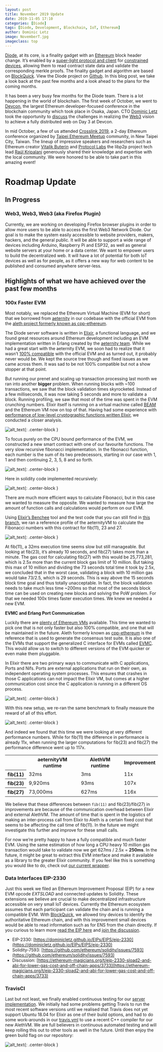 ```yaml
---
layout: post
title: November 2019 Update
date: 2019-11-05 17:10
categories: [Diode]
tags: [Diode, Development, Blockchain, IoT, Ethereum]
author: Dominic Letz
image: NovemberT.jpg
imageclass: top
---
```


[Diode](https://diode.io/), at its core, is a finality gadget with an [Ethereum](https://www.ethereum.org/) block header change. It’s enabled by a [super-light protocol and client](https://diode.io/blockchain/how-blockquick-super-light-client-protocol-can-help-mitigate-eclipse-attacks-19161/) for [constrained devices](https://diode.io/iot/hardware-requirements-of-blockchain-clients-19196/), allowing them to read contract state data and validate the corresponding merkle proofs. The finality gadget and algorithm are based on [BlockQuick](https://eprint.iacr.org/2019/579.pdf). View the Diode project on [Github](https://github.com/diodechain). In this blog post, we take a look back at the past few months and a look ahead to the plans for the coming months.

It has been a very busy few months for the Diode team. There is a lot happening in the world of blockchain. The first week of October, we went to [Devcon](https://devcon.org/), the largest Ethereum developer-focused conference in the blockchain community which took place in Osaka, Japan. CTO [Dominic Letz](https://twitter.com/dominicletz) took the opportunity to [discuss](https://diode.io/devcon/Diode-Osaka-Devcon-V-Recap-19298/) the challenges in realizing the [Web3](https://blockchainhub.net/web3-decentralized-web/) vision to achieve a fully distributed web on Day 3 at Devcon.

In mid October, a few of us attended [Crosslink 2019](https://crosslink.taipei/), a 2-day Ethereum conference organized by [Taipei Ethereum Meetup](https://www.meetup.com/Taipei-Ethereum-Meetup/) community, in New Taipei City, Taiwan. The lineup of impressive speakers and researchers such as Ethereum creator [Vitalik Buterin](https://vitalik.ca/) and [Protocol Labs](https://libp2p.io/) the libp2p project tech lead [Raúl Kripalani](https://github.com/raulk) generously shared their knowledge and expertise with the local community. We were honored to be able to take part in this amazing event!

# Roadmap Update

## In Progress

### Web3, Web3, Web3 (aka Firefox Plugin)

Currently, we are working on developing Firefox browser plugins in order to allow more users to be able to access the first Web3 Network Diode. Our goal is to make the system easily accessible to website providers, makers, hackers, and the general public. It will be able to support a wide range of devices including Arduino, Raspberry Pi and ESP32, as well as general website servers at your home or a data center. We want to empower users to build the decentralized web. It will have a lot of potential for both IoT devices as well as for people, as it offers a new way for web content to be published and consumed anywhere server-less. 

## Highlights of what we have achieved over the past few months

### 100x Faster EVM

Most notably, we replaced the Ethereum Virtual Machine (EVM for short) that we borrowed from [aeternity](https://github.com/aeternity/aeternity/tree/master/apps/aevm/src) in our codebase with the official EVM from the [aleth project formerly known as cpp-ethereum](https://github.com/ethereum/aleth/blob/master/libaleth-interpreter/).

The Diode server software is written in [Elixir](https://elixir-lang.org/), a functional language, and we found great resources around Ethereum development including an EVM implementation written in Erlang created by the [aeternity team](https://aeternity.com). While we had a great start with the aeternity EVM, we soon had to realize that it wasn’t [100% compatible](https://github.com/aeternity/aeternity/issues/2497) with the official EVM and as turned out, it probably never would be. We kept the source tree though and fixed issues as we came across them. It was sad to be not 100% compatible but not a show stopper at that point.

But running our prenet and scaling up transaction processing last month we ran into another **bigger** problem. When running blocks with ~100 transactions, we saw that the block validation times skyrocketed. Instead of a few milliseconds, it was now taking 5 seconds and more to validate a block. Running profiling, we saw that most of the time was spent in the EVM crunching numbers. Elixir itself is running on a virtual machine called [BEAM](https://en.wikipedia.org/wiki/BEAM_(Erlang_virtual_machine)) and the Ethereum VM now on top of that. Having had some experience with [performance of low-level cryptographic functions written Elixir](https://elixirforum.com/t/ex-sha3-pure-elixir-implementation-of-sha3-and-keccak-1600-f/21943/8), we conducted a closer analysis. 

![alt_text](images/blog/November3.png "Tech Stack"){: .center-block }

To focus purely on the CPU bound performance of the EVM, we constructed a new smart contract with one of our favourite functions. The very slow recursive fibonacci implementation. In the fibonacci function, each number is the sum of its two predecessors, starting in our case with 1, 1 and then continuing 2, 3, 5, 8 and so forth.

![alt_text](images/blog/November1.png "Fibonacci Formula"){: .center-block }

Here in solidity code implemented recursively:

![alt_text](images/blog/November5.png "Solidity Code for Fibonacci"){: .center-block }

There are much more efficient ways to calculate Fibonacci, but in this case we wanted to measure the opposite. We wanted to measure how large the amount of function calls and calculations would perform on our EVM.

Using [Elixir’s Benchee](https://github.com/bencheeorg/benchee) tool and the test code that you can still find in [this branch](https://github.com/diodechain/diode_server_ex/tree/aevm_benchmark), we ran a reference profile of the aeternityVM to calculate the Fibonacci numbers with this contract for fib(11), 23 and 27. 

![alt_text](images/blog/November7.png "aeVM Measurement"){: .center-block }

At fib(11), a 32ms execution time seems slow but still manageable. But looking at fib(23), it’s already 10 seconds, and fib(27) takes more than a minute. The gas cost for calculating fib(27) with this would be 25,773,281, which is 2.5x more than the current block gas limit of 10 million. But taking this max of 10 million and dividing the 73 seconds total time it took by 2.5x, we concluded that in the worst case, validating a block with 10 million gas would take 73/2.5, which is 29 seconds. This is way above the 15 seconds block time goal and thus totally unacceptable. In fact, the block validation needs to take much less time ~200ms so that most of the seconds block time can be used on creating new blocks and solving the PoW problem. For that we needed 100x times faster execution times. We knew we needed a new EVM.

**EVMC and Erlang Port Communication**

Luckily there are [plenty of Ethereum VMs](https://github.com/ethereum/wiki/wiki/Ethereum-Virtual-Machine-(EVM)-Awesome-List) available. This time we wanted to pick one that is not only faster but also 100% compatible, and one that will be maintained in the future. Aleth formerly known as [cpp-ethereum](https://github.com/ethereum/cpp-ethereum/blob/develop/libevm/VM.cpp) is the reference that is used to generate the consensus test suite. It is also one of the EVMs that support the generalized C interface for EVMs called [EVMC](https://evmc.ethereum.org/). This would allow us to switch to different versions of the EVM quicker or even make them pluggable.

In Elixir there are two primary ways to communicate with C applications, Ports and Nifs. Ports are external applications that run on their own, as independent operating system processes. This ensures that crashes in those C applications can not impact the Elixir VM, but comes at a higher communication cost since the C application is running in a different OS process.

![alt_text](images/blog/November2.png "Tech Stack #2"){: .center-block }

With this new setup, we re-ran the same benchmark to finally measure the reward of all of this effort.

![alt_text](images/blog/November6.png "Measurement Aleth"){: .center-block }

And indeed we found that this time we were looking at very different performance numbers. While for fib(11) the difference in performance is already 11x, when running the larger computations for fib(23) and fib(27) the performance difference went up to 117x.

<table>
  <tr>
   <th></th>
   <th>aeternityVM runtime</th>
   <th>AlethVM runtime</th>
   <th>Improvement</th>
  </tr>
  <tr>
   <th>fib(11)</th>
   <td>32ms</td>
   <td>3ms</td>
   <td>11x</td>
  </tr>
  <tr>
   <th>fib(23)</th>
   <td>9,920ms</td>
   <td>93ms</td>
   <td>107x</td>
  </tr>
  <tr>
   <th>fib(27)</th>
   <td>73,000ms</td>
   <td>627ms</td>
   <td>116x</td>
  </tr>
</table>

We believe that these differences between `fib(11)` and fib(23)/fib(27) in improvements are because of the communication overhead between Elixir and external AlethVM. The amount of time that is spent in the logistics of making an inter-process call from Elixir to Aleth is a certain fixed cost that seems to be affecting the call time of fib(11). In the future we might investigate this further and improve for these small calls.

For now we’re pretty happy to have a fully compatible and much faster EVM. Using the same estimation of how long a CPU heavy 10 million gas transaction would take to validate now we get 627ms / 2.5x = **250ms**. In the future, it might be great to extract this EVM interface and make it available as a library to the greater Elixir community. If you feel like this is something you would like to do, check out [our current wrapper](https://github.com/diodechain/diode_server_ex/blob/master/lib/evm.ex).

### Data Interfaces EIP-2330

Just this week we filed an Ethereum Improvement Proposal (EIP) for a new EVM opcode _EXTSLOAD_ and connected updates to Solidity. These extensions we believe are crucial to make decentralized infrastructure accessible on very small IoT devices. Currently the Ethereum ecosystem assumes that each participant can validate the chain and is running a compatible EVM. With [BlockQuick](https://eprint.iacr.org/2019/579.pdf), we allowed tiny devices to identify the authoritative Ethereum chain, and with this improvement small devices would be able to read information such as for ENS from the chain directly. If you curious to learn more [read the EIP here](https://dominicletz.github.io/EIPs/EIPS/eip-2330) and [join the discussion](https://ethereum-magicians.org/t/eip-2330-sload2-and-abi-for-lower-gas-cost-and-off-chain-apps/3733).

* EIP-2330: [https://dominicletz.github.io/EIPs/EIPS/eip-2330](https://dominicletz.github.io/EIPs/EIPS/eip-2330)
* Solidity-7593: [https://github.com/ethereum/solidity/issues/7593](https://github.com/ethereum/solidity/issues/7593)
* Discussion: [https://ethereum-magicians.org/t/eip-2330-sload2-and-abi-for-lower-gas-cost-and-off-chain-apps/3733](https://ethereum-magicians.org/t/eip-2330-sload2-and-abi-for-lower-gas-cost-and-off-chain-apps/3733)

### TravisCI

Last but not least, we finally enabled continuous testing for our [server implementation](https://github.com/diodechain/diode_server_ex). We initially had some problems getting Travis to run the most recent software versions until we realised that Travis does not yet support Ubuntu 18.04 for Elixir as one of their build options, and had to do some work-arounds in our [travis.yml](https://github.com/diodechain/diode_server_ex/blob/master/.travis.yml) to use a recent C++ compiler for our new AlethVM. We are full believers in continuous automated testing and will keep rolling this out to other tools as well in the future. Until then enjoy the green build flag on our repository:

![alt_text](images/blog/November4.png "CircleCI Icon"){: .center-block }
